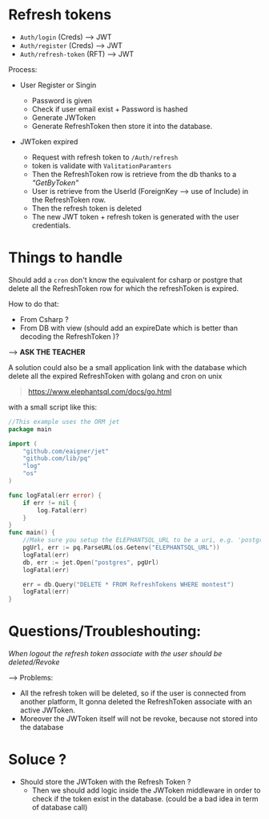 # Refresh tokens

- `Auth/login` (Creds) --> JWT
- `Auth/register` (Creds) --> JWT
- `Auth/refresh-token` (RFT) --> JWT

Process:

- User Register or Singin

  - Password is given
  - Check if user email exist + Password is hashed
  - Generate JWToken
  - Generate RefreshToken then store it into the database.

- JWToken expired
  - Request with refresh token to `/Auth/refresh`
  - token is validate with `ValitationParamters`
  - Then the RefreshToken row is retrieve from the db thanks to a _"GetByToken"_
  - User is retrieve from the UserId (ForeignKey --> use of Include) in the RefreshToken row.
  - Then the refresh token is deleted
  - The new JWT token + refresh token is generated with the user credentials.

# Things to handle

Should add a `cron` don't know the equivalent for csharp or postgre that delete all the RefreshToken row for which the refreshToken is expired.

How to do that:

- From Csharp ?
- From DB with view (should add an expireDate which is better than decoding the RefreshToken )?

--> **ASK THE TEACHER**

A solution could also be a small application link with the database which delete all the expired RefreshToken with golang and cron on unix

> https://www.elephantsql.com/docs/go.html

with a small script like this:

```go
//This example uses the ORM jet
package main

import (
    "github.com/eaigner/jet"
    "github.com/lib/pq"
    "log"
    "os"
)

func logFatal(err error) {
    if err != nil {
        log.Fatal(err)
    }
}
func main() {
    //Make sure you setup the ELEPHANTSQL_URL to be a uri, e.g. 'postgres://user:pass@host/db?options'
    pgUrl, err := pq.ParseURL(os.Getenv("ELEPHANTSQL_URL"))
    logFatal(err)
    db, err := jet.Open("postgres", pgUrl)
    logFatal(err)

    err = db.Query("DELETE * FROM RefreshTokens WHERE montest")
    logFatal(err)
}

```

# Questions/Troubleshouting:

_When logout the refresh token associate with the user should be deleted/Revoke_

--> Problems:

- All the refresh token will be deleted, so if the user is connected from another platform, It gonna deleted the RefreshToken associate with an active JWToken.
- Moreover the JWToken itself will not be revoke, because not stored into the database

# Soluce ?

- Should store the JWToken with the Refresh Token ?
  - Then we should add logic inside the JWToken middleware in order to check if the token exist in the database. (could be a bad idea in term of database call)
